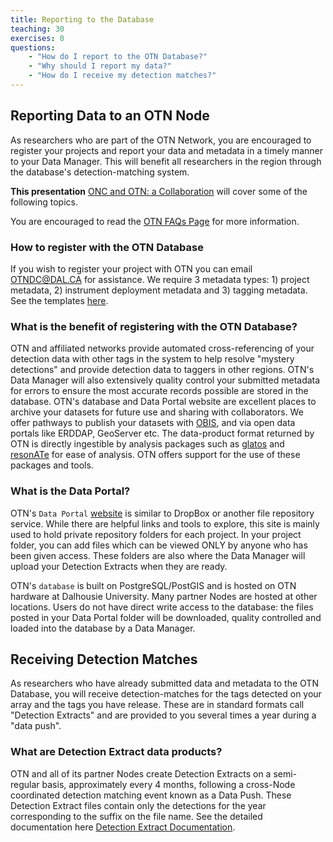 ```yaml
---
title: Reporting to the Database
teaching: 30
exercises: 0
questions:
    - "How do I report to the OTN Database?"
    - "Why should I report my data?"
    - "How do I receive my detection matches?"
---
```

## Reporting Data to an OTN Node

As researchers who are part of the OTN Network, you are encouraged to register your projects and report your data and metadata in a timely manner to your Data Manager. This will benefit all researchers in the region through the database's detection-matching system.

**This presentation** [ONC and OTN: a Collaboration](../files/ONC_workshop_2022_04.pptx) will cover some of the following topics.

You are encouraged to read the [OTN FAQs Page](https://members.oceantrack.org/faq) for more information.

### How to register with the OTN Database

If you wish to register your project with OTN you can email OTNDC@DAL.CA for assistance. We require 3 metadata types: 1) project metadata, 2) instrument deployment metadata and 3) tagging metadata. See the templates [here](https://members.oceantrack.org/data/data-collection). 

### What is the benefit of registering with the OTN Database?

OTN and affiliated networks provide automated cross-referencing of your detection data with other tags in the system to help resolve "mystery detections" and provide detection data to taggers in other regions. OTN's Data Manager will also extensively quality control your submitted metadata for errors to ensure the most accurate records possible are stored in the database. OTN's database and Data Portal website are excellent places to archive your datasets for future use and sharing with collaborators. We offer pathways to publish your datasets with [OBIS](https://obis.org/), and via open data portals like ERDDAP, GeoServer etc. The data-product format returned by OTN is directly ingestible by analysis packages such as [glatos](https://github.com/ocean-tracking-network/glatos) and [resonATe](https://gitlab.oceantrack.org/otndc/resonate) for ease of analysis. OTN offers support for the use of these packages and tools.

### What is the Data Portal?

OTN's `Data Portal` [website](https://members.oceantrack.org) is similar to DropBox or another file repository service. While there are helpful links and tools to explore, this site is mainly used to hold private repository folders for each project. In your project folder, you can add files which can be viewed ONLY by anyone who has been given access. These folders are also where the Data Manager will upload your Detection Extracts when they are ready. 

OTN's `database` is built on PostgreSQL/PostGIS and is hosted on OTN hardware at Dalhousie University. Many partner Nodes are hosted at other locations. Users do not have direct write access to the database: the files posted in your Data Portal folder will be downloaded, quality controlled and loaded into the database by a Data Manager.


## Receiving Detection Matches

As researchers who have already submitted data and metadata to the OTN Database, you will receive detection-matches for the tags detected on your array and the tags you have release. These are in standard formats call "Detection Extracts" and are provided to you several times a year during a "data push".

### What are Detection Extract data products?

OTN and all of its partner Nodes create Detection Extracts on a semi-regular basis, approximately every 4 months, following a cross-Node coordinated detection matching event known as a Data Push. These Detection Extract files contain only the detections for the year corresponding to the suffix on the file name. See the detailed documentation here [Detection Extract Documentation](https://members.oceantrack.org/data/otn-detection-extract-documentation-matched-to-animals).
